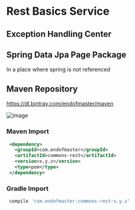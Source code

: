 # Rest Basics Service

## Exception Handling Center
## Spring Data Jpa Page Package
  In a place where spring is not referenced

## Maven Repository
  https://dl.bintray.com/endofmaster/maven

![image](https://img.shields.io/badge/maven-1.0.2-green.svg)

### Maven Import

```xml
 <dependency>
   <groupId>com.endofmaster</groupId>
   <artifactId>commons-rest</artifactId>
   <version>x.y.z</version>
   <type>pom</type>
 </dependency>
```

### Gradle Import

```gradle
 compile 'com.endofmaster:commons-rest:x.y.z'
```